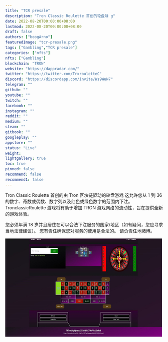 ```yaml
---
title: "TCR presale"
description: "Tron Classic Roulette 首创的轮盘赌 g"
date: 2022-08-20T00:00:00+08:00
lastmod: 2022-08-20T00:00:00+08:00
draft: false
authors: ["boogArno"]
featuredImage: "tcr-presale.png"
tags: ["Gambling","TCR presale"]
categories: ["nfts"]
nfts: ["Gambling"]
blockchain: "TRON"
website: "https://dappradar.com/"
twitter: "https://twitter.com/TrxrouletteC"
discord: "https://discordapp.com/invite/Ws9WuN7"
telegram: ""
github: ""
youtube: ""
twitch: ""
facebook: ""
instagram: ""
reddit: ""
medium: ""
steam: ""
gitbook: ""
googleplay: ""
appstore: ""
status: "Live"
weight: 
lightgallery: true
toc: true
pinned: false
recommend: false
recommend1: false
---
```

Tron Classic Roulette 首创的由 Tron 区块链驱动的轮盘游戏 这允许您从 1 到 36 的数字、奇数或偶数、数字列以及红色或绿色数字的范围内下注。 TronclassicRoulette 游戏将有助于增加 TRON 游戏网络的流动性，旨在提供全新的游戏体验。

您必须年满 18 岁并且居住在可以合法下注服务的国家/地区（如有疑问，您应寻求当地法律建议）。 您有责任确保您对服务的使用是合法的。 请负责任地赌博。

![tcrpresale-dapp-gambling-tron-image1-500x315_ab82868e93b21d14dcedbbb46a2b4803](tcrpresale-dapp-gambling-tron-image1-500x315_ab82868e93b21d14dcedbbb46a2b4803.png)

